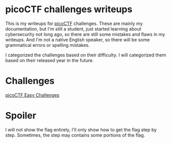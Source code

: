 # picoCTF challenges writeups
This is my writeups for [picoCTF](https://play.picoctf.org/practice) challenges. These are mainly my documentation, but I'm still a student, just started learning about cybersecurity not long ago, so there are still some mistakes and flaws in my writeups. And I'm not a native English speaker, so there will be some grammatical errors or spelling mistakes.

I categorized the challenges based on their difficulty. I will categorized them based on their released year in the future.

# Challenges

[picoCTF Easy Challenges](https://github.com/quan-tap-code/picoCTF-Writeups/tree/main/picoCTF%20Easy%20Challenges)

# Spoiler

I will not show the flag entirely, I'll only show how to get the flag step by step. Sometimes, the step may contains some portions of the flag.
